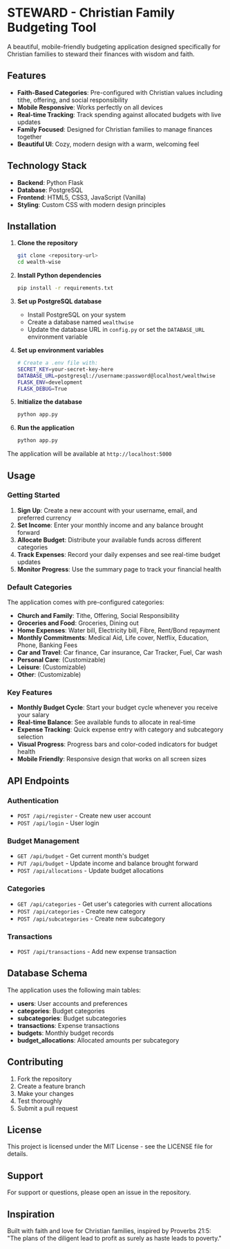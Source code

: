 # STEWARD - Christian Family Budgeting Tool

A beautiful, mobile-friendly budgeting application designed specifically for Christian families to steward their finances with wisdom and faith.

## Features

- **Faith-Based Categories**: Pre-configured with Christian values including tithe, offering, and social responsibility
- **Mobile Responsive**: Works perfectly on all devices
- **Real-time Tracking**: Track spending against allocated budgets with live updates
- **Family Focused**: Designed for Christian families to manage finances together
- **Beautiful UI**: Cozy, modern design with a warm, welcoming feel

## Technology Stack

- **Backend**: Python Flask
- **Database**: PostgreSQL
- **Frontend**: HTML5, CSS3, JavaScript (Vanilla)
- **Styling**: Custom CSS with modern design principles

## Installation

1. **Clone the repository**
   ```bash
   git clone <repository-url>
   cd wealth-wise
   ```

2. **Install Python dependencies**
   ```bash
   pip install -r requirements.txt
   ```

3. **Set up PostgreSQL database**
   - Install PostgreSQL on your system
   - Create a database named `wealthwise`
   - Update the database URL in `config.py` or set the `DATABASE_URL` environment variable

4. **Set up environment variables**
   ```bash
   # Create a .env file with:
   SECRET_KEY=your-secret-key-here
   DATABASE_URL=postgresql://username:password@localhost/wealthwise
   FLASK_ENV=development
   FLASK_DEBUG=True
   ```

5. **Initialize the database**
   ```bash
   python app.py
   ```

6. **Run the application**
   ```bash
   python app.py
   ```

The application will be available at `http://localhost:5000`

## Usage

### Getting Started

1. **Sign Up**: Create a new account with your username, email, and preferred currency
2. **Set Income**: Enter your monthly income and any balance brought forward
3. **Allocate Budget**: Distribute your available funds across different categories
4. **Track Expenses**: Record your daily expenses and see real-time budget updates
5. **Monitor Progress**: Use the summary page to track your financial health

### Default Categories

The application comes with pre-configured categories:

- **Church and Family**: Tithe, Offering, Social Responsibility
- **Groceries and Food**: Groceries, Dining out
- **Home Expenses**: Water bill, Electricity bill, Fibre, Rent/Bond repayment
- **Monthly Commitments**: Medical Aid, Life cover, Netflix, Education, Phone, Banking Fees
- **Car and Travel**: Car finance, Car insurance, Car Tracker, Fuel, Car wash
- **Personal Care**: (Customizable)
- **Leisure**: (Customizable)
- **Other**: (Customizable)

### Key Features

- **Monthly Budget Cycle**: Start your budget cycle whenever you receive your salary
- **Real-time Balance**: See available funds to allocate in real-time
- **Expense Tracking**: Quick expense entry with category and subcategory selection
- **Visual Progress**: Progress bars and color-coded indicators for budget health
- **Mobile Friendly**: Responsive design that works on all screen sizes

## API Endpoints

### Authentication
- `POST /api/register` - Create new user account
- `POST /api/login` - User login

### Budget Management
- `GET /api/budget` - Get current month's budget
- `PUT /api/budget` - Update income and balance brought forward
- `POST /api/allocations` - Update budget allocations

### Categories
- `GET /api/categories` - Get user's categories with current allocations
- `POST /api/categories` - Create new category
- `POST /api/subcategories` - Create new subcategory

### Transactions
- `POST /api/transactions` - Add new expense transaction

## Database Schema

The application uses the following main tables:

- **users**: User accounts and preferences
- **categories**: Budget categories
- **subcategories**: Budget subcategories
- **transactions**: Expense transactions
- **budgets**: Monthly budget records
- **budget_allocations**: Allocated amounts per subcategory

## Contributing

1. Fork the repository
2. Create a feature branch
3. Make your changes
4. Test thoroughly
5. Submit a pull request

## License

This project is licensed under the MIT License - see the LICENSE file for details.

## Support

For support or questions, please open an issue in the repository.

## Inspiration

Built with faith and love for Christian families, inspired by Proverbs 21:5: "The plans of the diligent lead to profit as surely as haste leads to poverty."
